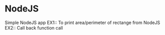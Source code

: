 # NodeJS

Simple NodeJS app
		EX1:: To print area/perimeter of rectange from NodeJS
		EX2:: Call back function call
		
